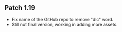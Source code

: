 ## Patch 1.19
* Fix name of the GitHub repo to remove "dlc" word.
* Still not final version, working in adding more assets.
	